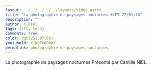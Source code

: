 ```yaml
---
layout: ../../../../../layouts/video.astro
title: "La photographie de paysages nocturnes #LFT 27/01/23"
description: ""
author: c_niel
tags: [lft, tech]
comments: true
color: rgb(251,87,66)
youtubeId: XjKOT60DAWY
permalink: photographie-de-paysages-nocturnes
---
```


La photographie de paysages nocturnes
Présenté par Camille NIEL.
